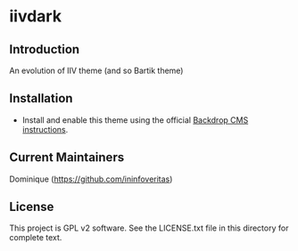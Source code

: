 # iivdark

## Introduction
An evolution of IIV theme (and so Bartik theme)

## Installation

 - Install and enable this theme using the official [Backdrop CMS instructions](https://backdropcms.org/guide/themes).

## Current Maintainers
Dominique (https://github.com/ininfoveritas)

## License

This project is GPL v2 software.
See the LICENSE.txt file in this directory for complete text.